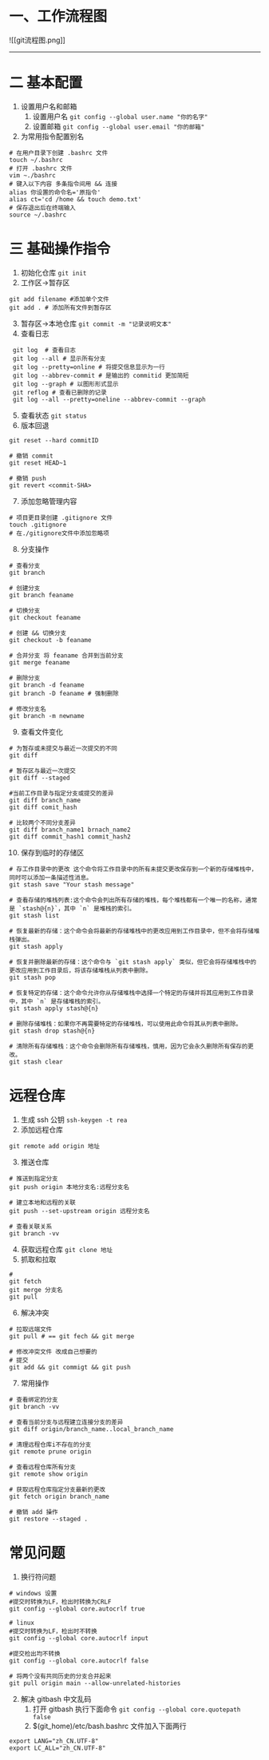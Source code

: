 # 一、工作流程图
![[git流程图.png]]
___
# 二 基本配置
1. 设置用户名和邮箱
	1. 设置用户名
	   `git config --global user.name "你的名字"`
	2. 设置邮箱
	   `git config --global user.email "你的邮箱"`
2. 为常用指令配置别名
```shell
# 在用户目录下创建 .bashrc 文件
touch ~/.bashrc
# 打开 .bashrc 文件
vim ~./bashrc
# 键入以下内容 多条指令间用 && 连接
alias 你设置的命令名='原指令'
alias ct='cd /home && touch demo.txt'
# 保存退出后在终端输入
source ~/.bashrc
```
# 三 基础操作指令
1. 初始化仓库
   `git init`
2. 工作区->暂存区
```shell
git add filename #添加单个文件
git add . # 添加所有文件到暂存区
``` 
3. 暂存区->本地仓库
`git commit -m "记录说明文本"`
4. 查看日志
```shell
 git log  # 查看日志
 git log --all # 显示所有分支
 git log --pretty=online # 将提交信息显示为一行
 git log --abbrev-commit # 是输出的 commitid 更加简短
 git log --graph # 以图形形式显示
 git reflog # 查看已删除的记录
 git log --all --pretty=oneline --abbrev-commit --graph
```
5. 查看状态
`git status`
6. 版本回退
```shell
git reset --hard commitID

# 撤销 commit
git reset HEAD~1

# 撤销 push
git revert <commit-SHA>
```
7. 添加忽略管理内容
```shell
# 项目更目录创建 .gitignore 文件
touch .gitignore 
# 在./gitignore文件中添加忽略项
```
8. 分支操作
```shell
# 查看分支
git branch

# 创建分支
git branch feaname

# 切换分支
git checkout feaname

# 创建 && 切换分支
git checkout -b feaname

# 合并分支 将 feaname 合并到当前分支
git merge feaname

# 删除分支
git branch -d feaname
git branch -D feaname # 强制删除

# 修改分支名
git branch -m newname
```
9. 查看文件变化
```shell
# 为暂存或未提交与最近一次提交的不同
git diff

# 暂存区与最近一次提交
git diff --staged

#当前工作目录与指定分支或提交的差异
git diff branch_name
git diff comit_hash

# 比较两个不同分支差异
git diff branch_name1 brnach_name2
git diff commit_hash1 commit_hash2
```
10. 保存到临时的存储区
```shell
# 存工作目录中的更改 这个命令将工作目录中的所有未提交更改保存到一个新的存储堆栈中，同时可以添加一条描述性消息。
git stash save "Your stash message"

# 查看存储的堆栈列表:这个命令会列出所有存储的堆栈，每个堆栈都有一个唯一的名称，通常是 `stash@{n}`，其中 `n` 是堆栈的索引。
git stash list

# 恢复最新的存储：这个命令会将最新的存储堆栈中的更改应用到工作目录中，但不会将存储堆栈弹出。
git stash apply

# 恢复并删除最新的存储：这个命令与 `git stash apply` 类似，但它会将存储堆栈中的更改应用到工作目录后，将该存储堆栈从列表中删除。
git stash pop

# 恢复特定的存储：这个命令允许你从存储堆栈中选择一个特定的存储并将其应用到工作目录中，其中 `n` 是存储堆栈的索引。
git stash apply stash@{n}

# 删除存储堆栈：如果你不再需要特定的存储堆栈，可以使用此命令将其从列表中删除。
git stash drop stash@{n}

# 清除所有存储堆栈：这个命令会删除所有存储堆栈，慎用，因为它会永久删除所有保存的更改。
git stash clear
```
# 远程仓库
1. 生成 ssh 公钥
`ssh-keygen -t rea`
2. 添加远程仓库
```
git remote add origin 地址

```
3. 推送仓库
```shell
# 推送到指定分支
git push origin 本地分支名:远程分支名

# 建立本地和远程的关联
git push --set-upstream origin 远程分支名

# 查看关联关系
git branch -vv
```
4. 获取远程仓库
`git clone 地址`
5. 抓取和拉取
```shell
# 
git fetch
git merge 分支名
git pull
```
6. 解决冲突
```shell
# 拉取远端文件
git pull # == git fech && git merge

# 修改冲突文件 改成自己想要的
# 提交
git add && git commigt && git push

```
7. 常用操作
```shell
# 查看绑定的分支
git branch -vv

# 查看当前分支与远程建立连接分支的差异
git diff origin/branch_name..local_branch_name

# 清理远程仓库i不存在的分支
git remote prune origin

# 查看远程仓库所有分支
git remote show origin

# 获取远程仓库指定分支最新的更改
git fetch origin branch_name

# 撤销 add 操作
git restore --staged .
```
# 常见问题
1. 换行符问题
```shell
# windows 设置
#提交时转换为LF，检出时转换为CRLF
git config --global core.autocrlf true

# linux
#提交时转换为LF，检出时不转换
git config --global core.autocrlf input

#提交检出均不转换
git config --global core.autocrlf false

# 将两个没有共同历史的分支合并起来
git pull origin main --allow-unrelated-histories
```
2. 解决 gitbash 中文乱码
	1. 打开 gitbash 执行下面命令
	   `git config --global core.quotepath false`
	2. $(git_home)/etc/bash.bashrc 文件加入下面两行
```
export LANG="zh_CN.UTF-8"
export LC_ALL="zh_CN.UTF-8"
```